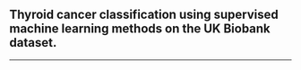 ## Thyroid cancer classification using supervised machine learning methods on the UK Biobank dataset.

---
